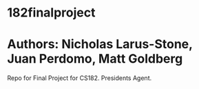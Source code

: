 # 182finalproject
# Authors: Nicholas Larus-Stone, Juan Perdomo, Matt Goldberg
Repo for Final Project for CS182. Presidents Agent.
